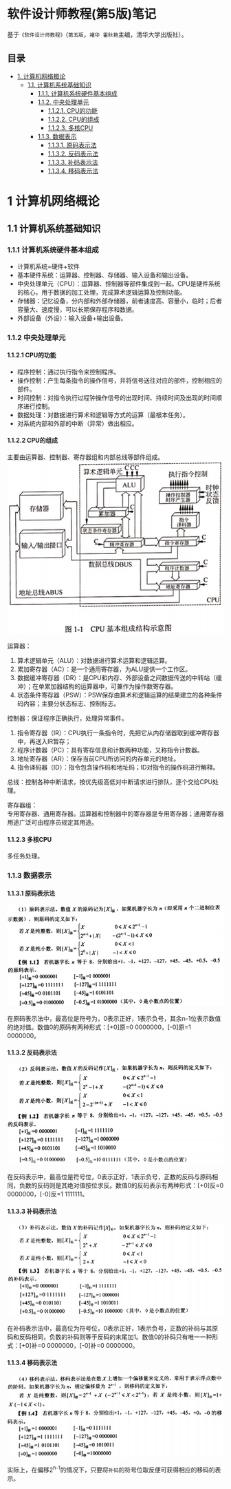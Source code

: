 软件设计师教程(第5版)笔记
=====
基于`《软件设计师教程》`（`第五版`，`褚华 霍秋艳`主编，清华大学出版社）。

## 目录
* [1. 计算机网络概论](#1-计算机网络概论)
    * [1.1. 计算机系统基础知识](#1.1-计算机系统基础知识)
        * [1.1.1. 计算机系统硬件基本组成](#1.1.1-计算机系统硬件基本组成)
        * [1.1.2. 中央处理单元](#1.1.2-中央处理单元)
            * [1.1.2.1. CPU的功能](#1.1.2.1-CPU的功能)
            * [1.1.2.2. CPU的组成](#1.1.2.2-CPU的组成)
            * [1.1.2.3. 多核CPU](#1.1.2.3-多核CPU)
        * [1.1.3. 数据表示](#1.1.3-数据表示)
            * [1.1.3.1. 原码表示法](#1.1.3.1-原码表示法)
            * [1.1.3.2. 反码表示法](#1.1.3.2-反码表示法)
            * [1.1.3.3. 补码表示法](#1.1.3.3-补码表示法)
            * [1.1.3.4. 移码表示法](#1.1.3.4-移码表示法)
            


 
# 1 计算机网络概论

## 1.1 计算机系统基础知识

### 1.1.1 计算机系统硬件基本组成
- 计算机系统=硬件+软件
- 基本硬件系统：运算器、控制器、存储器、输入设备和输出设备。
- 中央处理单元（CPU）：运算器、控制器等部件集成到一起。CPU是硬件系统的核心，用于数据的加工处理，完成算术逻辑运算及控制功能。
- 存储器：记忆设备，分内部和外部存储器，前者速度高、容量小，临时；后者容量大、速度慢，可以长期保存程序和数据。
- 外部设备（外设）：输入设备+输出设备。

### 1.1.2 中央处理单元
#### 1.1.2.1 CPU的功能
- 程序控制：通过执行指令来控制程序。
- 操作控制：产生每条指令的操作信号，并将信号送往对应的部件，控制相应的部件。
- 时间控制：对指令执行过程钟操作信号的出现时间、持续时间及出现的时间顺序进行控制。
- 数据处理：对数据进行算术和逻辑等方式的运算（最根本任务）。
- 对系统内部和外部的中断（异常）做出相应。

#### 1.1.2.2 CPU的组成
主要由运算器、控制器、寄存器组和内部总线等部件组成。
![CPU基本组成结构示意图](./img/1/CPU基本组成结构示意图.png "CPU基本组成结构示意图")

运算器：
1. 算术逻辑单元（ALU）：对数据进行算术运算和逻辑运算。
2. 累加寄存器（AC）：是一个通用寄存器，为ALU提供一个工作区。
3. 数据缓冲寄存器（DR）：是CPU和内存、外部设备之间数据传送的中转站（缓冲）；在单累加器结构的运算器中，可兼作为操作数寄存器。
4. 状态条件寄存器（PSW）：PSW保存由算术和逻辑运算的结果建立的各种条件码内容；主要分状态标志、控制标志。

控制器：保证程序正确执行，处理异常事件。
1. 指令寄存器（IR）：CPU执行一条指令时，先把它从内存储器取到缓冲寄存器中，再送入IR暂存；
2. 程序计数器（PC）：具有寄存信息和计数两种功能，又称指令计数器。
3. 地址寄存器（AR）：保存当前CPU所访问的内存单元的地址。
4. 指令译码器（ID）：指令包含操作码和地址码；ID对指令的操作码进行解释。

总线：控制各种中断请求，按优先级高低对中断请求进行排队，逐个交给CPU处理。

寄存器组：<br>
专用寄存器、通用寄存器。运算器和控制器中的寄存器是专用寄存器；通用寄存器用途广泛可由程序员规定其用途。

#### 1.1.2.3 多核CPU
多任务处理。

### 1.1.3 数据表示
#### 1.1.3.1 原码表示法
![原码表示法](./img/1/原码表示法.png "原码表示法")

在原码表示法中，最高位是符号为，0表示正好，1表示负号，其余n-1位表示数值的绝对值。数值0的原码有两种形式：[+0]原=0 0000000，[-0]原=1 0000000。

#### 1.1.3.2 反码表示法
![反码表示法](./img/1/反码表示法1.png "反码表示法")
![反码表示法](./img/1/反码表示法2.png "反码表示法")
![反码表示法](./img/1/反码表示法3.png "反码表示法")

在反码表示中，最高位是符号位，0表示正好，1表示负号，正数的反码与原码相同，负数的反码则是其绝对值按位求反。数值0的反码表示有两种形式：[+0]反=0 0000000，[-0]反=1 1111111。

#### 1.1.3.3 补码表示法
![补码表示法](./img/1/补码表示法.png "补码表示法")

在补码表示法中，最高位为符号位，0表示正好，1表示负号，正数的补码与其原码和反码相同，负数的补码则等于反码的末尾加1。数值0的补码只有唯一一种形式：[+0]补=0 0000000，[-0]补=0 0000000。

#### 1.1.3.4 移码表示法
![移码表示法](./img/1/移码表示法.png "移码表示法")

实际上，在偏移2<sup>n-1</sup>的情况下，只要将`补码`的符号位取反便可获得相应的移码的表示。


